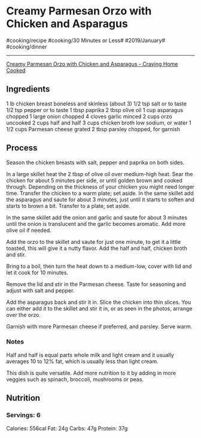 # Creamy Parmesan Orzo with Chicken and Asparagus
#cooking/recipe #cooking/30 Minutes or Less# #2019/January# #cooking/dinner
- - - -
[Creamy Parmesan Orzo with Chicken and Asparagus - Craving Home Cooked](https://cravinghomecooked.com/creamy-parmesan-orzo-with-chicken-and-asparagus/)

## Ingredients
1 lb chicken breast boneless and skinless (about 3)
1/2 tsp salt or to taste
1/2 tsp pepper or to taste
1 tbsp paprika
2 tbsp olive oil
1 cup asparagus chopped
1 large onion chopped
4 cloves garlic minced
2 cups orzo uncooked
2 cups half and half
3 cups chicken broth low sodium, or water
1 1/2 cups Parmesan cheese grated
2 tbsp parsley chopped, for garnish

## Process
Season the chicken breasts with salt, pepper and paprika on both sides.

In a large skillet heat the 2 tbsp of olive oil over medium-high heat. Sear the chicken for about 5 minutes per side, or until golden brown and cooked through. Depending on the thickness of your chicken you might need longer time. Transfer the chicken to a warm plate; set aside.
In the same skillet add the asparagus and saute for about 3 minutes, just until it starts to soften and starts to brown a bit. Transfer to a plate; set aside.

In the same skillet add the onion and garlic and saute for about 3 minutes until the onion is translucent and the garlic becomes aromatic. Add more olive oil if needed.

Add the orzo to the skillet and saute for just one minute, to get it a little toasted, this will give it a nutty flavor. Add the half and half, chicken broth and stir. 

Bring to a boil, then turn the heat down to a medium-low, cover with lid and let it cook for 10 minutes. 

Remove the lid and stir in the Parmesan cheese. Taste for seasoning and adjust with salt and pepper.

Add the asparagus back and stir it in. Slice the chicken into thin slices. You can either add it to the skillet and stir it in, or as seen in the photos, arrange over the orzo.

Garnish with more Parmesan cheese if preferred, and parsley. Serve warm.

### Notes
Half and half is equal parts whole milk and light cream and it usually averages 10 to 12% fat, which is usually less than light cream. 
 
This dish is quite versatile. Add more nutrition to it by adding in more veggies such as spinach, broccoli, mushrooms or peas.

## Nutrition
### Servings: 6
Calories: 556cal
Fat: 24g
Carbs: 47g
Protein: 37g